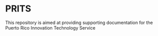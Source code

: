 # PRITS
This repository is aimed at providing supporting documentation for the Puerto Rico Innovation Technology Service 
